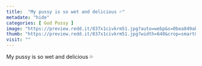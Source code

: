 ```yaml
---
title:  "My pussy is so wet and delicious 💦"
metadate: "hide"
categories: [ God Pussy ]
image: "https://preview.redd.it/837x1civkrm51.jpg?auto=webp&s=0bea849ab7b047ca08ecebb8843acfeb59dac329"
thumb: "https://preview.redd.it/837x1civkrm51.jpg?width=640&crop=smart&auto=webp&s=9993b8be1999a10006b9a264c9c6e579d8a2ea8b"
visit: ""
---
```

My pussy is so wet and delicious 💦
